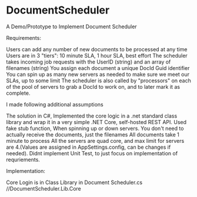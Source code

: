 # DocumentScheduler
A Demo/Prototype to Implement Document Scheduler

Requirements:

Users can add any number of new documents to be processed at any time
Users are in 3 "tiers": 10 minute SLA, 1 hour SLA, best effort
The scheduler takes incoming job requests with the UserID (string) and an array of filenames (string)
You assign each document a unique DocId Guid identifier
You can spin up as many new servers as needed to make sure we meet our SLAs, up to some limit
The scheduler is also called by "processors" on each of the pool of servers to grab a DocId to work on, and to later mark it as complete.

I made following additional assumptions

The solution in C#, Implemented the core logic in a .net standard class library and wrap it in a very simple .NET Core, self-hosted REST API.
Used fake stub function, When spinning up or down servers.
You don't need to actually receive the documents, just the filenames
All documents take 1 minute to process
All the servers are quad core, and max limit for servers are 4.(Values are assigned in AppSettings.config, can be changes if needed).
Didnt implement Unit Test, to just focus on implementation of requriements.

Implementation:

Core Login is in Class Library in Document Scheduler.cs //DocumentScheduler.Lib.Core


